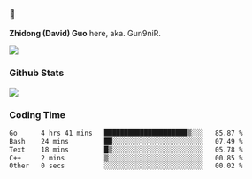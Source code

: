 ### 👋 

**Zhidong (David) Guo** here, aka. Gun9niR.

![](https://komarev.com/ghpvc/?username=Gun9niR&label=Total+Views)

### Github Stats

<img src="https://github-readme-stats.vercel.app/api?username=Gun9niR&count_private=true&show_icons=true&theme=vue-dark&hide_title=true">

### Coding Time

<!--START_SECTION:waka-->

```txt
Go      4 hrs 41 mins   █████████████████████▒░░░   85.87 %
Bash    24 mins         ██░░░░░░░░░░░░░░░░░░░░░░░   07.49 %
Text    18 mins         █▒░░░░░░░░░░░░░░░░░░░░░░░   05.78 %
C++     2 mins          ▒░░░░░░░░░░░░░░░░░░░░░░░░   00.85 %
Other   0 secs          ░░░░░░░░░░░░░░░░░░░░░░░░░   00.02 %
```

<!--END_SECTION:waka-->
